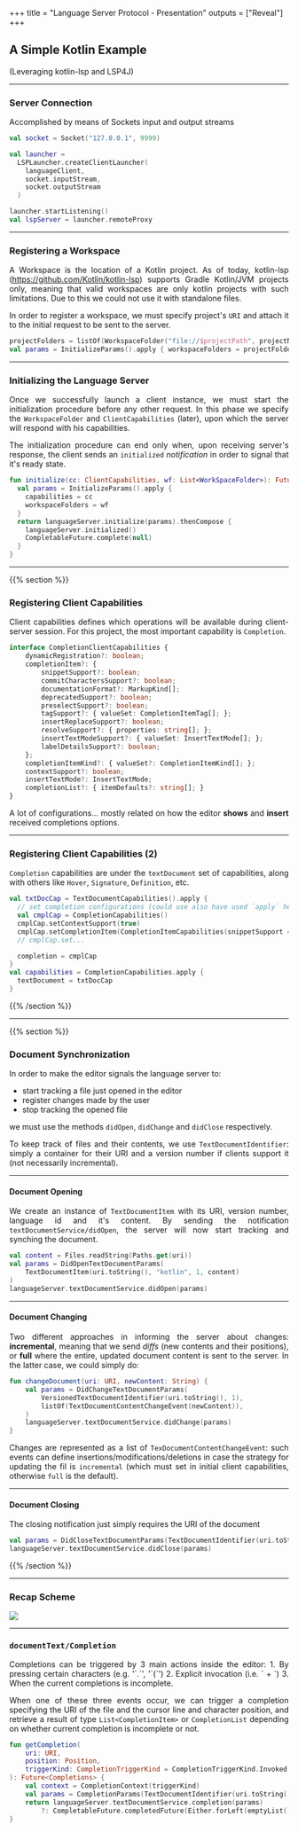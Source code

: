 +++
title = "Language Server Protocol - Presentation"
outputs = ["Reveal"]
+++

## A Simple Kotlin Example
(Leveraging kotlin-lsp and LSP4J)

---

### Server Connection

<div style="text-align: justify">

Accomplished by means of Sockets input and output streams

```kt
val socket = Socket("127.0.0.1", 9999)

val launcher =
  LSPLauncher.createClientLauncher(
    languageClient,
    socket.inputStream,
    socket.outputStream
  )

launcher.startListening()
val lspServer = launcher.remoteProxy
```

</div>

---

### Registering a Workspace

<div style="text-align: justify">

A Workspace is the location of a Kotlin project. As of today, kotlin-lsp
(https://github.com/Kotlin/kotlin-lsp) supports Gradle Kotlin/JVM projects only,
meaning that valid workspaces are only kotlin projects with such limitations.
Due to this we could not use it with standalone files.

In order to register a workspace, we must specify project's `URI` and attach it to the initial request to be sent to the server.

```kt
projectFolders = listOf(WorkspaceFolder("file://$projectPath", projectName))
val params = InitializeParams().apply { workspaceFolders = projectFolders }
```

</div>

---

### Initializing the Language Server

<div style="text-align: justify">

Once we successfully launch a client instance, we must start the initialization procedure before any other request. In this phase
we specify the `WorkspaceFolder` and `ClientCapabilities` (later), upon which the server will respond with his capabilities.

The initialization procedure can end only when, upon receiving server's
response, the client sends an `initialized` *notification* in order to signal
that it's ready state.

```kt
fun initialize(cc: ClientCapabilities, wf: List<WorkSpaceFolder>): Future<Void> {
  val params = InitializeParams().apply {
    capabilities = cc
    workspaceFolders = wf
  }
  return languageServer.initialize(params).thenCompose {
    languageServer.initialized()
    CompletableFuture.complete(null)
  }
}
```

</div>

---
{{% section %}}

### Registering Client Capabilities

<div style="text-align: justify">

Client capabilities defines which operations will be available during client-server session. For this project, the most important capability is `Completion`.

```ts
interface CompletionClientCapabilities {
	dynamicRegistration?: boolean;
	completionItem?: {
		snippetSupport?: boolean;
		commitCharactersSupport?: boolean;
		documentationFormat?: MarkupKind[];
		deprecatedSupport?: boolean;
		preselectSupport?: boolean;
		tagSupport?: { valueSet: CompletionItemTag[]; };
		insertReplaceSupport?: boolean;
		resolveSupport?: { properties: string[]; };
		insertTextModeSupport?: { valueSet: InsertTextMode[]; };
		labelDetailsSupport?: boolean;
	};
	completionItemKind?: { valueSet?: CompletionItemKind[]; };
	contextSupport?: boolean;
	insertTextMode?: InsertTextMode;
	completionList?: { itemDefaults?: string[]; }
}
```


A lot of configurations... mostly related on how the editor **shows** and **insert** received completions options.

</div>

---

### Registering Client Capabilities (2)

<div style="text-align: justify">

`Completion` capabilities are under the `textDocument` set of capabilities, along with others like `Hover`, `Signature`, `Definition`, etc.

```kt
val txtDocCap = TextDocumentCapabilities().apply {
  // set completion configurations (could use also have used `apply` here too)
  val cmplCap = CompletionCapabilities()
  cmplCap.setContextSupport(true)
  cmplCap.setCompletionItem(CompletionItemCapabilities(snippetSupport = true))
  // cmplCap.set...

  completion = cmplCap
}
val capabilities = CompletionCapabilities.apply {
  textDocument = txtDocCap
}
```

</div>

{{% /section %}}

---

{{% section %}}

### Document Synchronization
<div style="text-align: justify">

In order to make the editor signals the language server to:

- start tracking a file just opened in the editor
- register changes made by the user
- stop tracking the opened file

we must use the methods `didOpen`, `didChange` and `didClose` respectively.


To keep track of files and their contents, we use `TextDocumentIdentifier`:
simply a container for their URI and a version number if clients support it
(not necessarily incremental).

</div>

---

#### Document Opening
<div style="text-align: justify">


We create an instance of `TextDocumentItem` with its URI, version number, language id and it's content.
By sending the notification `textDocumentService/didOpen`, the server will now start tracking and synching the document.

```kt
val content = Files.readString(Paths.get(uri))
val params = DidOpenTextDocumentParams(
    TextDocumentItem(uri.toString(), "kotlin", 1, content)
)
languageServer.textDocumentService.didOpen(params)
```
</div>

---

#### Document Changing

<div style="text-align: justify">


Two different approaches in informing the server about changes: **incremental**, meaning that we send *diffs* (new contents and their positions), or **full** where the entire, updated document content is sent to the server. In the latter case, we could simply do:

```kt
fun changeDocument(uri: URI, newContent: String) {
    val params = DidChangeTextDocumentParams(
        VersionedTextDocumentIdentifier(uri.toString(), 1),
        listOf(TextDocumentContentChangeEvent(newContent)),
    )
    languageServer.textDocumentService.didChange(params)
}
```

Changes are represented as a list of `TexDocumentContentChangeEvent`: such events can define insertions/modifications/deletions in case the strategy for updating the fil is `incremental` (which must set in initial client capabilities, otherwise `full` is the default).

</div>

---

#### Document Closing

<div style="text-align: justify">

The closing notification just simply requires the URI of the document

```kt
val params = DidCloseTextDocumentParams(TextDocumentIdentifier(uri.toString()))
languageServer.textDocumentService.didClose(params)
```

</div>

{{% /section %}}

---

### Recap Scheme

<img src="img/lsp-user-editor-server-interactions.png">

---

### `documentText/Completion`

<div style="text-align: justify">
Completions can be triggered by 3 main actions inside the editor:
1. By pressing certain characters (e.g. '`.`', '`(`')
2. Explicit invocation (i.e. `<ctrl> + <space>`)
3. When the current completions is incomplete.

When one of these three events occur, we can trigger a completion specifying the URI of the file and the cursor line and character position,
and retrieve a result of type `List<CompletionItem>` or `CompletionList` depending on whether current completion is incomplete or not.

```kt
fun getCompletion(
    uri: URI,
    position: Position,
    triggerKind: CompletionTriggerKind = CompletionTriggerKind.Invoked
): Future<Completions> {
    val context = CompletionContext(triggerKind)
    val params = CompletionParams(TextDocumentIdentifier(uri.toString()), position, context)
    return languageServer.textDocumentService.completion(params)
        ?: CompletableFuture.completedFuture(Either.forLeft(emptyList()))
}
```

</div>

